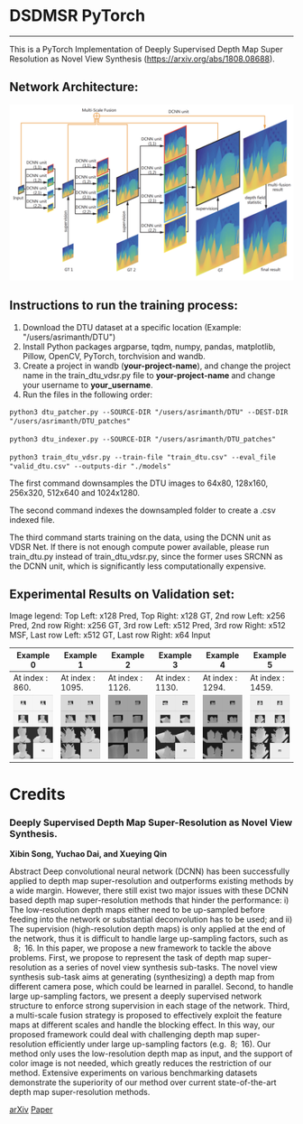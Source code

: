 # DSDMSR PyTorch
-----------------------------------------------------------------------------------------

This is a PyTorch Implementation of Deeply Supervised Depth Map Super Resolution as Novel View Synthesis (https://arxiv.org/abs/1808.08688).

## Network Architecture:

![DSDMSR Architecture.](./example-outputs/DSDMSR.png)

## Instructions to run the training process:

1) Download the DTU dataset at a specific location (Example: "/users/asrimanth/DTU")
2) Install Python packages argparse, tqdm, numpy, pandas, matplotlib, Pillow, OpenCV, PyTorch, torchvision and wandb.
3) Create a project in wandb (__your-project-name__), and change the project name in the train_dtu_vdsr.py file to __your-project-name__ and change your username to __your_username__.
4) Run the files in the following order:

```
python3 dtu_patcher.py --SOURCE-DIR "/users/asrimanth/DTU" --DEST-DIR "/users/asrimanth/DTU_patches"

python3 dtu_indexer.py --SOURCE-DIR "/users/asrimanth/DTU_patches"

python3 train_dtu_vdsr.py --train-file "train_dtu.csv" --eval_file "valid_dtu.csv" --outputs-dir "./models"
```
The first command downsamples the DTU images to 64x80, 128x160, 256x320, 512x640 and 1024x1280.

The second command indexes the downsampled folder to create a .csv indexed file.

The third command starts training on the data, using the DCNN unit as VDSR Net. If there is not enough compute power available, please run train_dtu.py instead of train_dtu_vdsr.py, since the former uses SRCNN as the DCNN unit, which is significantly less computationally expensive.

## Experimental Results on Validation set:
Image legend:
Top Left: x128 Pred, Top Right: x128 GT, 2nd row Left: x256 Pred, 2nd row Right: x256 GT, 3rd row Left: x512 Pred, 3rd row Right: x512 MSF, Last row Left: x512 GT, Last row Right: x64 Input

| Example 0                                      | Example 1                                      | Example 2                                      | Example 3                                      | Example 4                                      | Example 5                                      |
|------------------------------------------------|------------------------------------------------|------------------------------------------------|------------------------------------------------|------------------------------------------------|------------------------------------------------|
| At index : 860.                                | At index : 1095.                               | At index : 1126.                               | At index : 1130.                               | At index : 1294.                               | At index : 1459.                               |
| ![Example 0.](./example-outputs/example_0.png) | ![Example 1.](./example-outputs/example_1.png) | ![Example 2.](./example-outputs/example_2.png) | ![Example 3.](./example-outputs/example_3.png) | ![Example 4.](./example-outputs/example_4.png) | ![Example 5.](./example-outputs/example_5.png) |

# Credits

### Deeply Supervised Depth Map Super-Resolution as Novel View Synthesis.
**Xibin Song, Yuchao Dai, and Xueying Qin**

Abstract
Deep convolutional neural network (DCNN) has been successfully applied to depth map super-resolution and outperforms existing methods by a wide margin. However, there still exist two major issues with these DCNN based depth map super-resolution methods that hinder the performance: i) The low-resolution depth maps either need to be up-sampled before feeding into the network or substantial deconvolution has to be used; and ii) The supervision (high-resolution depth maps) is only applied at the end of the network, thus it is difficult to handle large up-sampling factors, such as  8; 16. In this paper, we propose a new framework to tackle the above problems. First, we propose to represent the task of depth map super-resolution as a series of novel view synthesis sub-tasks. The novel view synthesis sub-task aims at generating (synthesizing) a depth map from different camera pose, which could be learned in parallel. Second, to handle large up-sampling factors, we present a deeply supervised network structure to enforce strong supervision in each stage of the network. Third, a multi-scale fusion strategy is proposed to effectively exploit the feature maps at different scales and handle the blocking effect. In this way, our proposed framework could deal with challenging depth map super-resolution efficiently under large up-sampling factors (e.g. 8; 16). Our method only uses the low-resolution depth map as input, and the support of color image is not needed, which greatly reduces the restriction of our method. Extensive experiments on various benchmarking datasets demonstrate the superiority of our method over current state-of-the-art depth map super-resolution methods.

[arXiv](https://arxiv.org/abs/1808.08688)
[Paper](https://arxiv.org/pdf/1808.08688.pdf)
